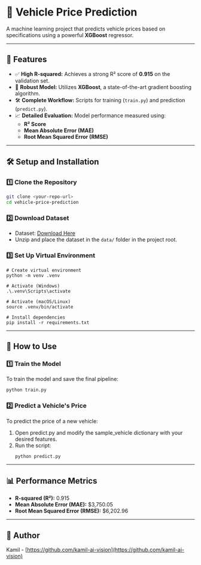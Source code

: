 # 🚗 Vehicle Price Prediction

A machine learning project that predicts vehicle prices based on specifications using a powerful **XGBoost** regressor.

---

## 🌟 Features

- ✅ **High R-squared:** Achieves a strong R² score of **0.915** on the validation set.
- 🧠 **Robust Model:** Utilizes **XGBoost**, a state-of-the-art gradient boosting algorithm.
- 🛠️ **Complete Workflow:** Scripts for training (`train.py`) and prediction (`predict.py`).
- 📈 **Detailed Evaluation:** Model performance measured using:
  - **R² Score**
  - **Mean Absolute Error (MAE)**
  - **Root Mean Squared Error (RMSE)**

 ---

 ## 🛠️ Setup and Installation

### 1️⃣ Clone the Repository
```bash
git clone <your-repo-url>
cd vehicle-price-prediction
```

### 2️⃣ Download Dataset
- Dataset: [Download Here](https://drive.google.com/file/d/1DCcHXU6uhXkYds9qlr5qXBbWYreGwq_L/view?usp=sharing)  
- Unzip and place the dataset in the `data/` folder in the project root.

### 3️⃣ Set Up Virtual Environment
```
# Create virtual environment
python -m venv .venv

# Activate (Windows)
.\.venv\Scripts\activate

# Activate (macOS/Linux)
source .venv/bin/activate

# Install dependencies
pip install -r requirements.txt
```

---

## 🚀 How to Use

### 1️⃣ Train the Model
To train the model and save the final pipeline:  
```bash
python train.py
```

### 2️⃣ Predict a Vehicle's Price
To predict the price of a new vehicle:
1. Open predict.py and modify the sample_vehicle dictionary with your desired features.
2. Run the script:
   ```
   python predict.py
   ```

---

## 📊 Performance Metrics
- **R-squared (R²):** 0.915  
- **Mean Absolute Error (MAE):** $3,750.05  
- **Root Mean Squared Error (RMSE):** $6,202.96  

---

## 👤 Author
Kamil - [https://github.com/kamil-ai-vision](https://github.com/kamil-ai-vision)
